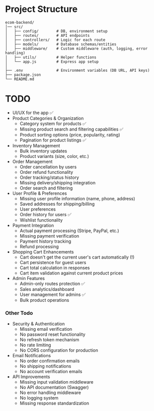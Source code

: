 # Project Structure
```
ecom-backend/
│── src/
│   ├── config/        # DB, environment setup
│   ├── routes/        # API endpoints
│   ├── controllers/   # Logic for each route
│   ├── models/        # Database schemas/entities
│   ├── middleware/    # Custom middleware (auth, logging, error handling)
│   ├── utils/         # Helper functions
│   └── app.js         # Express app setup
│
├── .env               # Environment variables (DB URL, API keys)
├── package.json
└── README.md
```
# TODO
- UI/UX for the app ✅
- Product Categories & Organization
    - Category system for products ✅
    - Missing product search and filtering capabilities ✅
    - Product sorting options (price, popularity, rating)
    - Pagination for product listings ✅
- Inventory Management
    - Bulk inventory updates
    - Product variants (size, color, etc.)
- Order Management
    - Order cancellation by users
    - Order refund functionality
    - Order tracking/status history
    - Missing delivery/shipping integration
    - Order search and filtering
- User Profile & Preferences
    - Missing user profile information (name, phone, address)
    - Saved addresses for shipping/billing
    - User preferences
    - Order history for users ✅
    - Wishlist functionality
- Payment Integration
    - Actual payment processing (Stripe, PayPal, etc.)
    - Missing payment verification
    - Payment history tracking
    - Refund processing
- Shopping Cart Enhancements
    - Cart doesn't get the current user's cart automatically (!)
    - Cart persistence for guest users
    - Cart total calculation in responses
    - Cart item validation against current product prices
- Admin Features
    - Admin-only routes protection ✅
    - Sales analytics/dashboard 
    - User management for admins ✅
    - Bulk product operations

### Other Todo
- Security & Authentication
    - Missing email verification
    - No password reset functionality
    - No refresh token mechanism
    - No rate limiting
    - No CORS configuration for production
- Email Notifications
    - No order confirmation emails
    - No shipping notifications
    - No account verification emails
- API Improvements
    - Missing input validation middleware
    - No API documentation (Swagger)
    - No error handling middleware
    - No logging system
    - Missing response standardization
